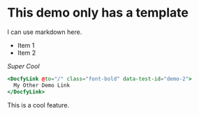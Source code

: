 # This demo only has a template

I can use markdown here.

- Item 1
- Item 2

*Super Cool*


```hbs template
<DocfyLink @to="/" class="font-bold" data-test-id="demo-2">
  My Other Demo Link
</DocfyLink>
```

This is a cool feature.

